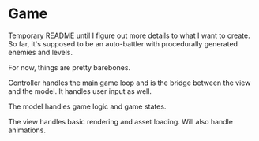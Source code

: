 # Game

Temporary README until I figure out more details to what I want to create. So far, it's supposed to be an auto-battler with procedurally generated enemies and levels.

For now, things are pretty barebones.

Controller handles the main game loop and is the bridge between the view and the model. It handles user input as well.

The model handles game logic and game states.

The view handles basic rendering and asset loading. Will also handle animations.
